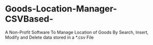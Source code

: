 # Goods-Location-Manager-CSVBased-
A Non-Profit Software To Manage Location of Goods By Search, Insert, Modify and Delete data stored in a *.csv File
